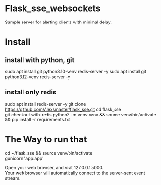# Flask_sse_websockets
Sample server for alerting clients with minimal delay.

# Install
## install with python, git
sudo apt install git python3.10-venv redis-server -y
sudo apt install git python3.12-venv redis-server -y
## install only redis 
sudo apt install redis-server -y
git clone https://github.com/Alexsmaster/flask_sse.git
cd flask_sse  
git checkout with-redis
python3 -m venv venv && source venv/bin/activate && pip install -r requirements.txt

# The Way to run that
[//]: # (cd ~/PycharmProjects/flask_sse/ && source .venv/bin/activate)

cd ~/flask_sse && source venv/bin/activate  
gunicorn 'app:app' 

Open your web browser, and visit 127.0.0.1:5000.  
Your web browser will automatically connect to the server-sent event stream.  

